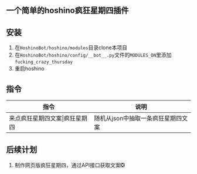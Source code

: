 ## 一个简单的hoshino疯狂星期四插件

## 安装

1. 在`HoshinoBot/hoshino/modules`目录clone本项目 
1. 在`HoshinoBot/hoshino/config/__bot__.py`文件的`MODULES_ON`里添加`fucking_crazy_thursday`
1. 重启hoshino

## 指令
|  指令   | 说明  |
|  ----  | ----  |
| 来点疯狂星期四文案\|疯狂星期四 |随机从json中抽取一条疯狂星期四文案 |

## 后续计划

1. 制作网页版疯狂星期四，通过API接口获取文案❎
